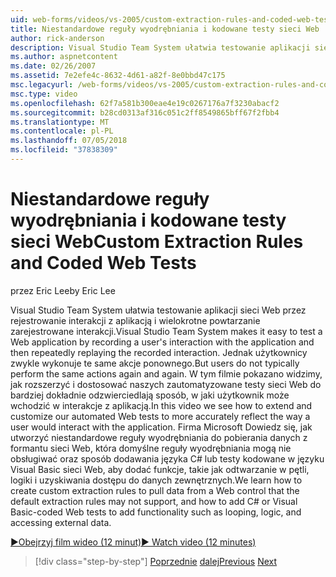```yaml
---
uid: web-forms/videos/vs-2005/custom-extraction-rules-and-coded-web-tests
title: Niestandardowe reguły wyodrębniania i kodowane testy sieci Web | Dokumentacja firmy Microsoft
author: rick-anderson
description: Visual Studio Team System ułatwia testowanie aplikacji sieci Web przez rejestrowanie interakcji z aplikacją i wielokrotne powtarzanie re...
ms.author: aspnetcontent
ms.date: 02/26/2007
ms.assetid: 7e2efe4c-8632-4d61-a82f-8e0bbd47c175
msc.legacyurl: /web-forms/videos/vs-2005/custom-extraction-rules-and-coded-web-tests
msc.type: video
ms.openlocfilehash: 62f7a581b300eae4e19c0267176a7f3230abacf2
ms.sourcegitcommit: b28cd0313af316c051c2ff8549865bff67f2fbb4
ms.translationtype: MT
ms.contentlocale: pl-PL
ms.lasthandoff: 07/05/2018
ms.locfileid: "37838309"
---
```

<a name="custom-extraction-rules-and-coded-web-tests"></a><span data-ttu-id="6752d-103">Niestandardowe reguły wyodrębniania i kodowane testy sieci Web</span><span class="sxs-lookup"><span data-stu-id="6752d-103">Custom Extraction Rules and Coded Web Tests</span></span>
====================
<span data-ttu-id="6752d-104">przez Eric Lee</span><span class="sxs-lookup"><span data-stu-id="6752d-104">by Eric Lee</span></span>

<span data-ttu-id="6752d-105">Visual Studio Team System ułatwia testowanie aplikacji sieci Web przez rejestrowanie interakcji z aplikacją i wielokrotne powtarzanie zarejestrowane interakcji.</span><span class="sxs-lookup"><span data-stu-id="6752d-105">Visual Studio Team System makes it easy to test a Web application by recording a user's interaction with the application and then repeatedly replaying the recorded interaction.</span></span> <span data-ttu-id="6752d-106">Jednak użytkownicy zwykle wykonuje te same akcje ponownego.</span><span class="sxs-lookup"><span data-stu-id="6752d-106">But users do not typically perform the same actions again and again.</span></span> <span data-ttu-id="6752d-107">W tym filmie pokazano widzimy, jak rozszerzyć i dostosować naszych zautomatyzowane testy sieci Web do bardziej dokładnie odzwierciedlają sposób, w jaki użytkownik może wchodzić w interakcje z aplikacją.</span><span class="sxs-lookup"><span data-stu-id="6752d-107">In this video we see how to extend and customize our automated Web tests to more accurately reflect the way a user would interact with the application.</span></span> <span data-ttu-id="6752d-108">Firma Microsoft Dowiedz się, jak utworzyć niestandardowe reguły wyodrębniania do pobierania danych z formantu sieci Web, która domyślne reguły wyodrębniania mogą nie obsługiwać oraz sposób dodawania języka C# lub testy kodowane w języku Visual Basic sieci Web, aby dodać funkcje, takie jak odtwarzanie w pętli, logiki i uzyskiwania dostępu do danych zewnętrznych.</span><span class="sxs-lookup"><span data-stu-id="6752d-108">We learn how to create custom extraction rules to pull data from a Web control that the default extraction rules may not support, and how to add C# or Visual Basic-coded Web tests to add functionality such as looping, logic, and accessing external data.</span></span>

[<span data-ttu-id="6752d-109">&#9654;Obejrzyj film wideo (12 minut)</span><span class="sxs-lookup"><span data-stu-id="6752d-109">&#9654; Watch video (12 minutes)</span></span>](https://channel9.msdn.com/Blogs/ASP-NET-Site-Videos/custom-extraction-rules-and-coded-web-tests)

> [!div class="step-by-step"]
> <span data-ttu-id="6752d-110">[Poprzednie](code-coverage-of-automated-tests.md)
> [dalej](the-effects-of-caching.md)</span><span class="sxs-lookup"><span data-stu-id="6752d-110">[Previous](code-coverage-of-automated-tests.md)
[Next](the-effects-of-caching.md)</span></span>
